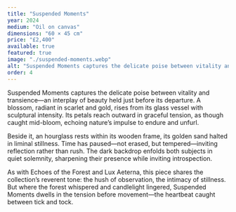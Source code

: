 ```yaml
---
title: "Suspended Moments"
year: 2024
medium: "Oil on canvas"
dimensions: "60 × 45 cm"
price: "£2,400"
available: true
featured: true
image: "./suspended-moments.webp"
alt: "Suspended Moments captures the delicate poise between vitality and transience—an interplay of beauty held just before its departure."
order: 4
---
```


Suspended Moments captures the delicate poise between vitality and transience—an interplay of beauty held just before its departure. A blossom, radiant in scarlet and gold, rises from its glass vessel with sculptural intensity. Its petals reach outward in graceful tension, as though caught mid-bloom, echoing nature’s impulse to endure and unfurl.

Beside it, an hourglass rests within its wooden frame, its golden sand halted in liminal stillness. Time has paused—not erased, but tempered—inviting reflection rather than rush. The dark backdrop enfolds both subjects in quiet solemnity, sharpening their presence while inviting introspection.

As with Echoes of the Forest and Lux Aeterna, this piece shares the collection’s reverent tone: the hush of observation, the intimacy of stillness. But where the forest whispered and candlelight lingered, Suspended Moments dwells in the tension before movement—the heartbeat caught between tick and tock.